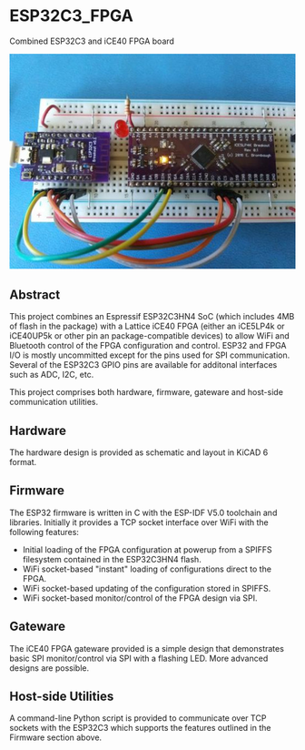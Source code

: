 # ESP32C3_FPGA
Combined ESP32C3 and iCE40 FPGA board

![alt text](docs/c3_fpga.jpg "Preliminary lashup with breakouts")

## Abstract
This project combines an Espressif ESP32C3HN4 SoC (which includes 4MB of
flash in the package) with a Lattice iCE40 FPGA (either an iCE5LP4k or
iCE40UP5k or other pin an package-compatible devices) to allow WiFi and
Bluetooth control of the FPGA configuration and control. ESP32 and FPGA
I/O is mostly uncommitted except for the pins used for SPI communication.
Several of the ESP32C3 GPIO pins are available for additonal interfaces
such as ADC, I2C, etc.

This project comprises both hardware, firmware, gateware and host-side
communication utilities.

## Hardware
The hardware design is provided as schematic and layout in KiCAD 6 format.

## Firmware
The ESP32 firmware is written in C with the ESP-IDF V5.0 toolchain and
libraries. Initially it provides a TCP socket interface over WiFi with the
following features:
* Initial loading of the FPGA configuration at powerup from a SPIFFS filesystem
contained in the ESP32C3HN4 flash.
* WiFi socket-based "instant" loading of configurations direct to the FPGA.
* WiFi socket-based updating of the configuration stored in SPIFFS.
* WiFi socket-based monitor/control of the FPGA design via SPI.

## Gateware
The iCE40 FPGA gateware provided is a simple design that demonstrates basic
SPI monitor/control via SPI with a flashing LED. More advanced designs are
possible.

## Host-side Utilities
A command-line Python script is provided to communicate over TCP sockets
with the ESP32C3 which supports the features outlined in the Firmware section
above.

